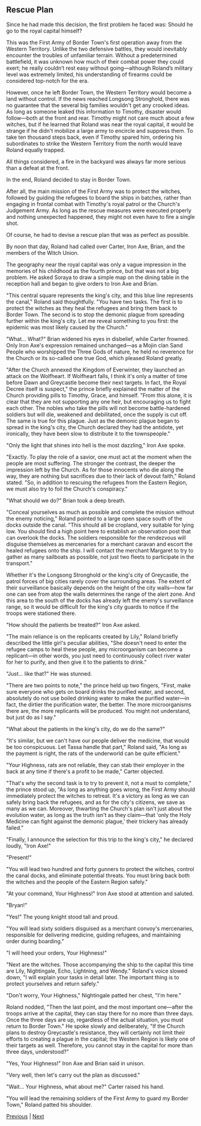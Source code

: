 ## Rescue Plan
Since he had made this decision, the first problem he faced was: Should he go to the royal capital himself?

This was the First Army of Border Town's first operation away from the Western Territory. Unlike the two defensive battles, they would inevitably encounter the troubles of unfamiliar terrain. Without a predetermined battlefield, it was unknown how much of their combat power they could exert; he really couldn’t rest easy without going—although Roland’s military level was extremely limited, his understanding of firearms could be considered top-notch for the era.



However, once he left Border Town, the Western Territory would become a land without control. If the news reached Longsong Stronghold, there was no guarantee that the several big families wouldn't get any crooked ideas. As long as someone leaked this information to Timothy, disaster would follow—both at the front and rear. Timothy might not care much about a few witches, but if he learned that Roland was near the royal capital, it would be strange if he didn't mobilize a large army to encircle and suppress them. To take ten thousand steps back, even if Timothy spared him, ordering his subordinates to strike the Western Territory from the north would leave Roland equally trapped.



All things considered, a fire in the backyard was always far more serious than a defeat at the front.



In the end, Roland decided to stay in Border Town.



After all, the main mission of the First Army was to protect the witches, followed by guiding the refugees to board the ships in batches, rather than engaging in frontal combat with Timothy's royal patrol or the Church's Judgement Army. As long as the rescue measures were executed properly and nothing unexpected happened, they might not even have to fire a single shot.



Of course, he had to devise a rescue plan that was as perfect as possible.



By noon that day, Roland had called over Carter, Iron Axe, Brian, and the members of the Witch Union.



The geography near the royal capital was only a vague impression in the memories of his childhood as the fourth prince, but that was not a big problem. He asked Soraya to draw a simple map on the dining table in the reception hall and began to give orders to Iron Axe and Brian.



"This central square represents the king's city, and this blue line represents the canal," Roland said thoughtfully. "You have two tasks. The first is to protect the witches as they heal the refugees and bring them back to Border Town. The second is to stop the demonic plague from spreading further within the king's city. Let me reveal something to you first: the epidemic was most likely caused by the Church."



"What... What?" Brian widened his eyes in disbelief, while Carter frowned. Only Iron Axe's expression remained unchanged—as a Mojin clan Sand People who worshipped the Three Gods of nature, he held no reverence for the Church or its so-called one true God, which pleased Roland greatly.



"After the Church annexed the Kingdom of Everwinter, they launched an attack on the Wolfheart. If Wolfheart falls, I think it's only a matter of time before Dawn and Greycastle become their next targets. In fact, the Royal Decree itself is suspect," the prince briefly explained the matter of the Church providing pills to Timothy, Grace, and himself. "From this alone, it is clear that they are not supporting any one heir, but encouraging us to fight each other. The nobles who take the pills will not become battle-hardened soldiers but will die, weakened and debilitated, once the supply is cut off. The same is true for this plague. Just as the demonic plague began to spread in the king's city, the Church declared they had the antidote, yet ironically, they have been slow to distribute it to the townspeople."



"Only the light that shines into hell is the most dazzling," Iron Axe spoke.



"Exactly. To play the role of a savior, one must act at the moment when the people are most suffering. The stronger the contrast, the deeper the impression left by the Church. As for those innocents who die along the way, they are nothing but sacrifices due to their lack of devout faith," Roland stated. "So, in addition to rescuing the refugees from the Eastern Region, we must also try to foil the Church's conspiracy."



"What should we do?" Brian took a deep breath.



"Conceal yourselves as much as possible and complete the mission without the enemy noticing," Roland pointed to a large open space south of the docks outside the canal. "This should all be cropland, very suitable for lying low. You should find a high point here to establish an observation post that can overlook the docks. The soldiers responsible for the rendezvous will disguise themselves as mercenaries for a merchant caravan and escort the healed refugees onto the ship. I will contact the merchant Margaret to try to gather as many sailboats as possible, not just two fleets to participate in the transport."



Whether it's the Longsong Stronghold or the king's city of Greycastle, the patrol forces of big cities rarely cover the surrounding areas. The extent of their surveillance basically depends on the height of the city walls—how far one can see from atop the walls determines the range of the alert zone. And this area to the south of the docks has already left the enemy's surveillance range, so it would be difficult for the king's city guards to notice if the troops were stationed there.



"How should the patients be treated?" Iron Axe asked.



"The main reliance is on the replicants created by Lily," Roland briefly described the little girl's peculiar abilities, "She doesn't need to enter the refugee camps to heal these people, any microorganism can become a replicant—in other words, you just need to continuously collect river water for her to purify, and then give it to the patients to drink."



"Just... like that?" He was stunned.



"There are two points to note," the prince held up two fingers, "First, make sure everyone who gets on board drinks the purified water, and second, absolutely do not use boiled drinking water to make the purified water—in fact, the dirtier the purification water, the better. The more microorganisms there are, the more replicants will be produced. You might not understand, but just do as I say."



"What about the patients in the king's city, do we do the same?"



"It's similar, but we can't have our people deliver the medicine, that would be too conspicuous. Let Tassa handle that part," Roland said, "As long as the payment is right, the rats of the underworld can be quite efficient."



"Your Highness, rats are not reliable, they can stab their employer in the back at any time if there's a profit to be made," Carter objected.



"That's why the second task is to try to prevent it, not a must to complete," the prince stood up, "As long as anything goes wrong, the First Army should immediately protect the witches to retreat. It's a victory as long as we can safely bring back the refugees, and as for the city's citizens, we save as many as we can. Moreover, thwarting the Church's plan isn't just about the evolution water, as long as the truth isn't as they claim—that 'only the Holy Medicine can fight against the demonic plague,' their trickery has already failed."



"Finally, I announce the selection for this trip to the king's city," he declared loudly, "Iron Axe!"



"Present!"



"You will lead two hundred and forty gunners to protect the witches, control the canal docks, and eliminate potential threats. You must bring back both the witches and the people of the Eastern Region safely."

"At your command, Your Highness!" Iron Axe stood at attention and saluted.

"Bryan!"

"Yes!" The young knight stood tall and proud.

"You will lead sixty soldiers disguised as a merchant convoy's mercenaries, responsible for delivering medicine, guiding refugees, and maintaining order during boarding."

"I will heed your orders, Your Highness!"

"Next are the witches. Those accompanying the ship to the capital this time are Lily, Nightingale, Echo, Lightning, and Wendy." Roland's voice slowed down, "I will explain your tasks in detail later. The important thing is to protect yourselves and return safely."

"Don't worry, Your Highness," Nightingale patted her chest, "I'm here."

Roland nodded, "Then the last point, and the most important one—after the troops arrive at the capital, they can stay there for no more than three days. Once the three days are up, regardless of the actual situation, you must return to Border Town." He spoke slowly and deliberately, "If the Church plans to destroy Greycastle's resistance, they will certainly not limit their efforts to creating a plague in the capital; the Western Region is likely one of their targets as well. Therefore, you cannot stay in the capital for more than three days, understood?"



"Yes, Your Highness!" Iron Axe and Brian said in unison.

"Very well, then let's carry out the plan as discussed."

"Wait... Your Highness, what about me?" Carter raised his hand.

"You will lead the remaining soldiers of the First Army to guard my Border Town," Roland patted his shoulder.





[Previous](CH0220.md) | [Next](CH0222.md)
